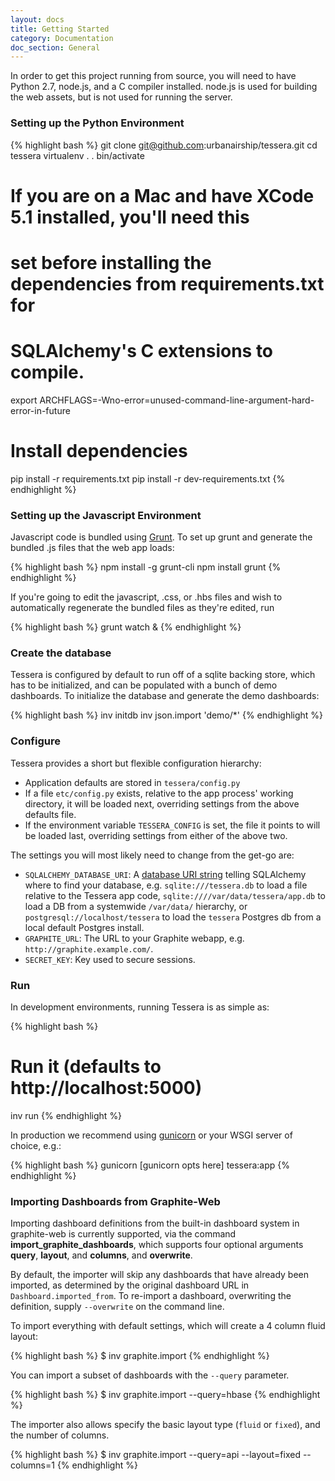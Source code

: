 ```yaml
---
layout: docs
title: Getting Started
category: Documentation
doc_section: General
---
```


In order to get this project running from source, you will need to
have Python 2.7, node.js, and a C compiler installed. node.js is used
for building the web assets, but is not used for running the server.

### Setting up the Python Environment

{% highlight bash %}
git clone git@github.com:urbanairship/tessera.git
cd tessera
virtualenv .
. bin/activate

# If you are on a Mac and have XCode 5.1 installed, you'll need this
# set before installing the dependencies from requirements.txt for
# SQLAlchemy's C extensions to compile.
export ARCHFLAGS=-Wno-error=unused-command-line-argument-hard-error-in-future

# Install dependencies
pip install -r requirements.txt
pip install -r dev-requirements.txt
{% endhighlight %}

### Setting up the Javascript Environment

Javascript code is bundled using [Grunt](http://gruntjs.com/). To set
up grunt and generate the bundled .js files that the web app loads:

{% highlight bash %}
npm install -g grunt-cli
npm install
grunt
{% endhighlight %}

If you're going to edit the javascript, .css, or .hbs files and wish
to automatically regenerate the bundled files as they're edited, run

{% highlight bash %}
grunt watch &
{% endhighlight %}

### Create the database

Tessera is configured by default to run off of a sqlite backing
store, which has to be initialized, and can be populated with a bunch
of demo dashboards. To initialize the database and generate the demo
dashboards:

{% highlight bash %}
inv initdb
inv json.import 'demo/*'
{% endhighlight %}

### Configure

Tessera provides a short but flexible configuration hierarchy:

* Application defaults are stored in `tessera/config.py`
* If a file `etc/config.py` exists, relative to the app process' working
  directory, it will be loaded next, overriding settings from the above
  defaults file.
* If the environment variable `TESSERA_CONFIG` is set, the file it points to
  will be loaded last, overriding settings from either of the above two.

The settings you will most likely need to change from the get-go are:

* `SQLALCHEMY_DATABASE_URI`: A [database URI
  string](http://docs.sqlalchemy.org/en/rel_0_9/core/engines.html#database-urls)
  telling SQLAlchemy where to find your database, e.g. `sqlite:///tessera.db`
  to load a file relative to the Tessera app code,
  `sqlite:////var/data/tessera/app.db` to load a DB from a systemwide
  `/var/data/` hierarchy, or `postgresql://localhost/tessera` to load the
  `tessera` Postgres db from a local default Postgres install.
* `GRAPHITE_URL`: The URL to your Graphite webapp, e.g.
  `http://graphite.example.com/`.
* `SECRET_KEY`: Key used to secure sessions.

### Run

In development environments, running Tessera is as simple as:

{% highlight bash %}
# Run it (defaults to http://localhost:5000)
inv run
{% endhighlight %}

In production we recommend using [gunicorn](http://gunicorn.org/) or your WSGI
server of choice, e.g.:

{% highlight bash %}
gunicorn [gunicorn opts here] tessera:app
{% endhighlight %}

### Importing Dashboards from Graphite-Web

Importing dashboard definitions from the built-in dashboard system in
graphite-web is currently supported, via the command
**import_graphite_dashboards**, which supports four optional
arguments **query**, **layout**, and **columns**, and **overwrite**.

By default, the importer will skip any dashboards that have already
been imported, as determined by the original dashboard URL in
``Dashboard.imported_from``. To re-import a dashboard, overwriting the
definition, supply ``--overwrite`` on the command line.

To import everything with default settings, which will create a 4
column fluid layout:

{% highlight bash %}
$ inv graphite.import
{% endhighlight %}

You can import a subset of dashboards with the ``--query`` parameter.

{% highlight bash %}
$ inv graphite.import --query=hbase
{% endhighlight %}

The importer also allows specify the basic layout type (``fluid`` or
``fixed``), and the number of columns.

{% highlight bash %}
$ inv graphite.import --query=api --layout=fixed --columns=1
{% endhighlight %}
